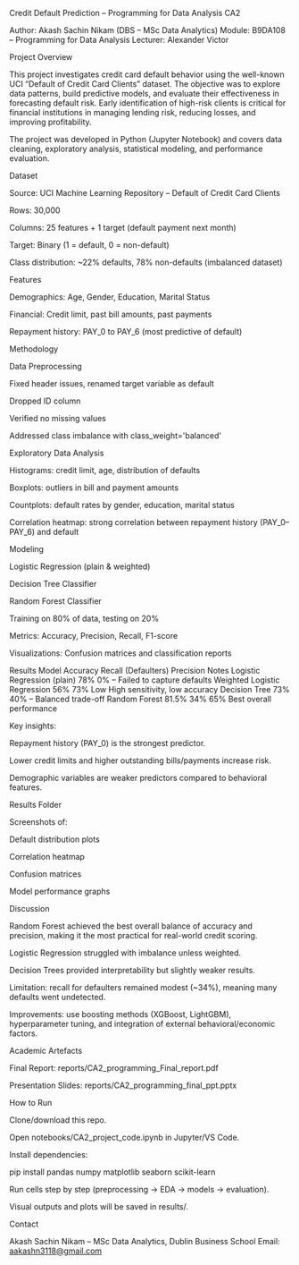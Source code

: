 Credit Default Prediction – Programming for Data Analysis CA2

Author: Akash Sachin Nikam (DBS – MSc Data Analytics)
Module: B9DA108 – Programming for Data Analysis
Lecturer: Alexander Victor

Project Overview

This project investigates credit card default behavior using the well-known UCI “Default of Credit Card Clients” dataset. The objective was to explore data patterns, build predictive models, and evaluate their effectiveness in forecasting default risk. Early identification of high-risk clients is critical for financial institutions in managing lending risk, reducing losses, and improving profitability.

The project was developed in Python (Jupyter Notebook) and covers data cleaning, exploratory analysis, statistical modeling, and performance evaluation.

Dataset

Source: UCI Machine Learning Repository – Default of Credit Card Clients

Rows: 30,000

Columns: 25 features + 1 target (default payment next month)

Target: Binary (1 = default, 0 = non-default)

Class distribution: ~22% defaults, 78% non-defaults (imbalanced dataset)

Features

Demographics: Age, Gender, Education, Marital Status

Financial: Credit limit, past bill amounts, past payments

Repayment history: PAY_0 to PAY_6 (most predictive of default)

Methodology

Data Preprocessing

Fixed header issues, renamed target variable as default

Dropped ID column

Verified no missing values

Addressed class imbalance with class_weight='balanced'

Exploratory Data Analysis

Histograms: credit limit, age, distribution of defaults

Boxplots: outliers in bill and payment amounts

Countplots: default rates by gender, education, marital status

Correlation heatmap: strong correlation between repayment history (PAY_0–PAY_6) and default

Modeling

Logistic Regression (plain & weighted)

Decision Tree Classifier

Random Forest Classifier

Training on 80% of data, testing on 20%

Metrics: Accuracy, Precision, Recall, F1-score

Visualizations: Confusion matrices and classification reports

Results
Model	Accuracy	Recall (Defaulters)	Precision	Notes
Logistic Regression (plain)	78%	0%	–	Failed to capture defaults
Weighted Logistic Regression	56%	73%	Low	High sensitivity, low accuracy
Decision Tree	73%	40%	–	Balanced trade-off
Random Forest	81.5%	34%	65%	Best overall performance

Key insights:

Repayment history (PAY_0) is the strongest predictor.

Lower credit limits and higher outstanding bills/payments increase risk.

Demographic variables are weaker predictors compared to behavioral features.

Results Folder

Screenshots of:

Default distribution plots

Correlation heatmap

Confusion matrices

Model performance graphs

Discussion

Random Forest achieved the best overall balance of accuracy and precision, making it the most practical for real-world credit scoring.

Logistic Regression struggled with imbalance unless weighted.

Decision Trees provided interpretability but slightly weaker results.

Limitation: recall for defaulters remained modest (~34%), meaning many defaults went undetected.

Improvements: use boosting methods (XGBoost, LightGBM), hyperparameter tuning, and integration of external behavioral/economic factors.

Academic Artefacts

Final Report: reports/CA2_programming_Final_report.pdf

Presentation Slides: reports/CA2_programming_final_ppt.pptx

How to Run

Clone/download this repo.

Open notebooks/CA2_project_code.ipynb in Jupyter/VS Code.

Install dependencies:

pip install pandas numpy matplotlib seaborn scikit-learn


Run cells step by step (preprocessing → EDA → models → evaluation).

Visual outputs and plots will be saved in results/.

Contact

Akash Sachin Nikam – MSc Data Analytics, Dublin Business School
Email: aakashn3118@gmail.com

